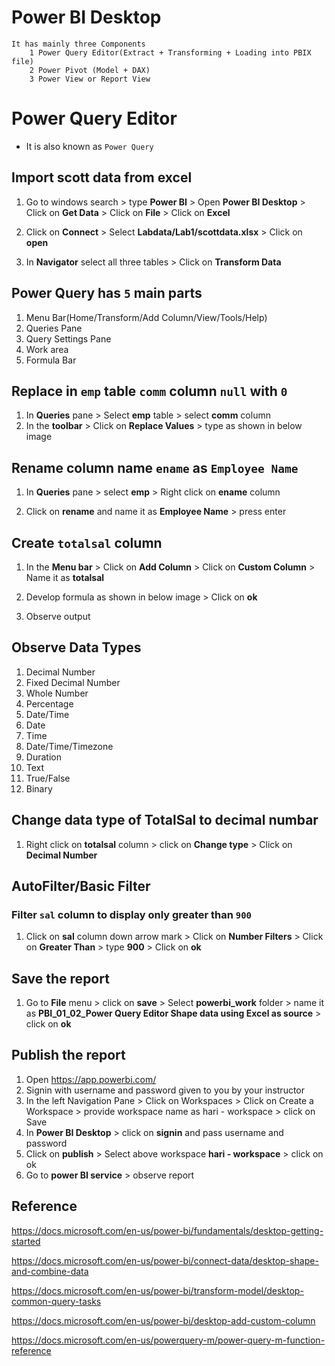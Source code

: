 # Power BI Desktop
    It has mainly three Components
        1 Power Query Editor(Extract + Transforming + Loading into PBIX file)
        2 Power Pivot (Model + DAX)
        3 Power View or Report View
# Power Query Editor
- It is also known as `Power Query`

## Import scott data from excel


1. Go to windows search > type **Power BI** > Open **Power BI Desktop** > Click on **Get Data** > Click on **File** > Click on **Excel**
   
1. Click on **Connect** > Select **Labdata/Lab1/scottdata.xlsx** > Click on **open**
1. In **Navigator** select all three tables > Click on **Transform Data**


## Power Query has `5` main parts
1. Menu Bar(Home/Transform/Add Column/View/Tools/Help)
1. Queries Pane
1. Query Settings Pane
1. Work area
1. Formula Bar

## Replace in `emp` table `comm` column `null` with `0`
1. In **Queries** pane  > Select **emp** table > select **comm** column
1. In the **toolbar** > Click on **Replace Values** > type as shown in below image



## Rename column name `ename` as `Employee Name`
1. In **Queries** pane > select **emp** > Right click on **ename** column 

    
1. Click on **rename** and name it as **Employee Name** > press enter

    
## Create `totalsal` column
1. In the **Menu bar** > Click on **Add Column** > Click on **Custom Column** > Name it as **totalsal**
1. Develop formula as shown in below image > Click on **ok**

1. Observe output

## Observe Data Types
1. Decimal Number
2. Fixed Decimal Number
3. Whole Number
4. Percentage
5. Date/Time
6. Date
7. Time
8. Date/Time/Timezone
9. Duration
10. Text
11. True/False
12. Binary
## Change data type of TotalSal to decimal numbar
1. Right click on **totalsal** column > click on **Change type** > Click on **Decimal Number**

## AutoFilter/Basic Filter
### Filter `sal` column to display only greater than `900`
1. Click on **sal** column down arrow mark > Click on **Number Filters** > Click on **Greater Than** > type **900** > Click on **ok**

## Save the report
1. Go to **File** menu > click on **save** > Select **powerbi_work** folder > name it as **PBI_01_02_Power Query Editor Shape data using Excel as source** > click on **ok**


## Publish the report

1. Open https://app.powerbi.com/
1. Signin with username and password given to you by your instructor
2. In the left Navigation Pane > Click on Workspaces > Click on Create a Workspace > provide workspace name as hari - workspace > click on Save
3. In **Power BI Desktop** > click on **signin** and pass username and password
4. Click on **publish** > Select above workspace **hari - workspace** > click on ok
5. Go to **power BI service** > observe report
    

## Reference 

https://docs.microsoft.com/en-us/power-bi/fundamentals/desktop-getting-started

https://docs.microsoft.com/en-us/power-bi/connect-data/desktop-shape-and-combine-data

https://docs.microsoft.com/en-us/power-bi/transform-model/desktop-common-query-tasks

https://docs.microsoft.com/en-us/power-bi/desktop-add-custom-column

https://docs.microsoft.com/en-us/powerquery-m/power-query-m-function-reference


```python

```
